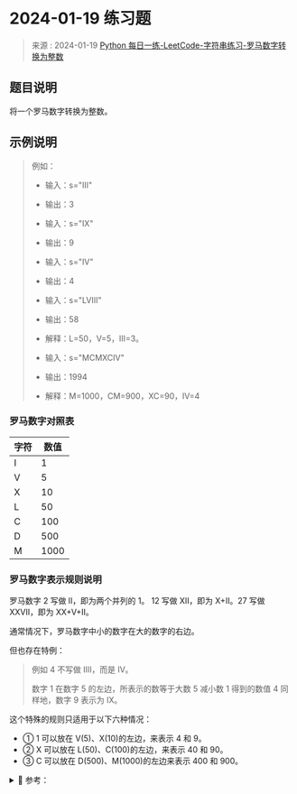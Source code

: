 # 2024-01-19 练习题

> 来源 : 2024-01-19 [Python 每日一练-LeetCode-字符串练习-罗马数字转换为整数](https://www.bilibili.com/video/BV125411e7Ag/)

## 题目说明

将一个罗马数字转换为整数。

## 示例说明

> 例如：
>
> - 输入：s="III"
> - 输出：3
>
> - 输入：s="IX"
> - 输出：9
>
> - 输入：s="IV"
> - 输出：4
>
> - 输入：s="LVIII"
> - 输出：58
> - 解释：L=50，V=5，III=3。
>
> - 输入：s="MCMXCIV"
> - 输出：1994
> - 解释：M=1000，CM=900，XC=90，IV=4

### 罗马数字对照表

| 字符 | 数值 |
| ---- | ---- |
| I    | 1    |
| V    | 5    |
| X    | 10   |
| L    | 50   |
| C    | 100  |
| D    | 500  |
| M    | 1000 |

### 罗马数字表示规则说明

罗马数字 2 写做 II，即为两个并列的 1。
12 写做 XII，即为 X+II。27 写做 XXVII，即为 XX+V+II。

通常情况下，罗马数字中小的数字在大的数字的右边。

但也存在特例：

> 例如 4 不写做 IIII，而是 IV。
>
> 数字 1 在数字 5 的左边，所表示的数等于大数 5 减小数 1 得到的数值 4
> 同样地，数字 9 表示为 IX。

这个特殊的规则只适用于以下六种情况：

- ① 1 可以放在 V(5)、X(10)的左边，来表示 4 和 9。
- ② X 可以放在 L(50)、C(100)的左边，来表示 40 和 90。
- ③ C 可以放在 D(500)、M(1000)的左边来表示 400 和 900。

<details>
<summary style="cursor: pointer">🔑 参考：</summary>
<div>

## 分析

按照转换规律，正常情况下遍历每个字符，罗马字符从小到大排列，累加上字符对应的数值即可。

但对于六种特殊情况，当数值小于后面一个字符的数值时，前一个小的数值要被减去。

所以通过 enumeratei 遍历出罗马数字的字符和索引。

当字符的索引不是最后一个字符，且对应的数值小于其后一个索引对应数值时减去该数值。用 resulti 存放转换后的数值

## 参考代码

### Golang 代码实现

```golang
package main

import (
	"fmt"
)


// 实例 1: "LVIIIMCMXCIV" // 2050
// 入口
func main() {
	data := "LVIIIMCMXCIV"
	fmt.Println("初始数据", data)

	solution(data)
}

// 解决方案
func solution(roma_num string) {
	result := 0
	length := len(roma_num)
	symbol := map[string]int{
		"I": 1, "V": 5, "X": 10, "L": 50, "C": 100, "D": 500, "M": 1000,
	}
	for i, char := range roma_num {
		if i < length-1 && symbol[string(char)] < symbol[string(roma_num[i+1])] {
			result -= symbol[string(char)]
		} else {
			result += symbol[string(char)]
		}	
	}
	fmt.Println(roma_num, "转换为整数为", result)
}
```

### Python 代码实现

```python
s = "LVIIIMCMXCIV"
# 转换为整数为: 2050

symbol = {
    "I": 1,
    "V": 5,
    "X": 10,
    "L": 50,
    "C": 100,
    "D": 500,
    "M": 1000
}
result = 0
n = len(s)
for i, ch in enumerate(s):
    value = symbol[ch]
    # 如果这个罗马数字既不是最后一个：又小于后面二个数守
    # 即属于六种特殊情况之裴减去这个值
    if i < n-1 and value < symbol[s[i+1]]:
        result -= value
    else:
        result += value
print(f"{s}转换为整数为：{result}")
```

</div>
</details>
